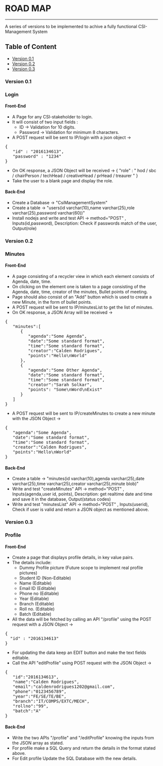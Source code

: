# ROAD MAP

---

<p >A series of versions to be implemented to achive a fully functional CSI-Management System</p>

## Table of Content
+ [Version 0.1](#v0.1)
+ [Version 0.2](#v0.2)
+ [Version 0.3](#v0.3)

### Version 0.1 <a name="v0.1"></a>
### Login
#### Front-End
+ A Page for any CSI-stakeholder to login.
+ It will consist of two input fields :
   + ID -> Validation for 10 digits.
   + Password -> Validation for minimum 8 characters.
+ A POST request will be sent to IP/login with a json object -> 
<pre>
{
   "id" : "2016134613",
   "password" : "1234"
}
</pre>
+ On OK response, a JSON Object will be received -> 
{
   "role" : " hod / sbc / chairPerson / techHead / creativeHead / prHead / treaurer "
}
+ Take the user to a blank page and display the role.
#### Back-End
+ Create a Database -> "CsiManagementSystem"
+ Create a table -> "users(id varchar(10),name varchar(25),role varchar(25),password varchar(60))"
+ Install nodejs and write and test API -> method="POST" , Inputs(id,password), Description: Check if passwords match of the user, Output(role)

### Version 0.2 <a name="v0.2"></a>
### Minutes
#### Front-End
+ A page consisting of a recycler view in which each element consists of Agenda, date, time.
+ On clicking on the element one is taken to a page consisting of the Agenda, date, time, creator of the minutes, Bullet points of meeting.
+ Page should also consist of an "Add" button which is used to create a new Minute, in the form of bullet points.
+ A POST request will be sent to IP/minutesList to get the list of minutes.
+ On OK response, a JSON Array will be received -> 
<pre>
{
   "minutes":[
      {
         "agenda":"Some Agenda",
         "date":"Some standard format",
         "time":"Some standard format",
         "creator":"Calden Rodrigues",
         "points":"Hello\nWorld"
      },
      {
         "agenda":"Some Other Agenda",
         "date":"Some standard format",
         "time":"Some standard format",
         "creator":"Sarah Solkar",
         "points": "Some\nWord\nExist"
      }
   ]
}
</pre>
+ A POST request will be sent to IP/createMinutes to create a new minute with the JSON Object ->
<pre>
{
   "agenda":"Some Agenda",
   "date":"Some standard format",
   "time":"Some standard format",
   "creator":"Calden Rodrigues",
   "points":"Hello\nWorld"
}
</pre>
#### Back-End
+ Create a table -> "minutes(id varchar(10),agenda varchar(25),date varchar(25),time varchar(25),creator varchar(25),minute blob)"
+ Write and test "createMinutes" API -> method="POST" , Inputs(agenda,user id, points), Description: get realtime date and time and save it in the database, Output(status codes)
+ Write and test "minutesList" API -> method="POST" , Inputs(userid), Check if user is valid and return a JSON object as mentioned above.

### Version 0.3 <a name="v0.3"></a>
### Profile
#### Front-End
+ Create a page that displays profile details, in key value pairs.
+ The details include:
   + Dummy Profile picture (Future scope to implement real profile pictures)
   + Student ID (Non-Editable)
   + Name (Editable)
   + Email ID (Editable)
   + Phone no (Editable)
   + Year (Editable)
   + Branch (Editable)
   + Roll no. (Editable)
   + Batch (Editable)
+ All the data will be fetched by calling an API "/profile" using the POST request with a JSON Object ->
<pre>
{
  "id" : "2016134613"
}
</pre>
+ For updating the data keep an EDIT button and make the text fields editable.
+ Call the API "editProfile" using POST request with the JSON Object ->
<pre>
{
   "id":"2016134613",
   "name":"Calden Rodrigues",
   "email":"caldenrodrigues1202@gmail.com",
   "phone":"0123456789",
   "year":"FE/SE/TE/BE",
   "branch":"IT/COMPS/EXTC/MECH",
   "rollno":"99",
   "batch":"A"
}
</pre>
#### Back-End
+ Write the two APIs "/profile" and "/editProfile" knowing the inputs from the JSON array as stated.
+ For profile make a SQL Query and return the details in the format stated above.
+ For Edit profile Update the SQL Database with the new details.
